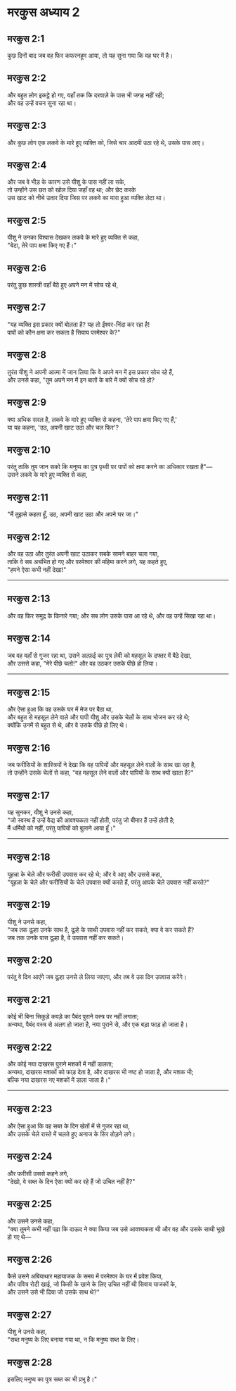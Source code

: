# मरकुस अध्याय 2

## मरकुस 2:1

कुछ दिनों बाद जब वह फिर कफरनहूम आया, तो यह सुना गया कि वह घर में है।

## मरकुस 2:2

और बहुत लोग इकट्ठे हो गए, यहाँ तक कि दरवाज़े के पास भी जगह नहीं रही;  
और वह उन्हें वचन सुना रहा था।

## मरकुस 2:3

और कुछ लोग एक लकवे के मारे हुए व्यक्ति को, जिसे चार आदमी उठा रहे थे, उसके पास लाए।

## मरकुस 2:4

और जब वे भीड़ के कारण उसे यीशु के पास नहीं ला सके,  
तो उन्होंने उस छत को खोल दिया जहाँ वह था; और छेद करके  
उस खाट को नीचे उतार दिया जिस पर लकवे का मारा हुआ व्यक्ति लेटा था।

## मरकुस 2:5

यीशु ने उनका विश्वास देखकर लकवे के मारे हुए व्यक्ति से कहा,  
"बेटा, तेरे पाप क्षमा किए गए हैं।"

## मरकुस 2:6

परंतु कुछ शास्त्री वहाँ बैठे हुए अपने मन में सोच रहे थे,

## मरकुस 2:7

"यह व्यक्ति इस प्रकार क्यों बोलता है? यह तो ईश्वर-निंदा कर रहा है!  
पापों को कौन क्षमा कर सकता है सिवाय परमेश्वर के?"

## मरकुस 2:8

तुरंत यीशु ने अपनी आत्मा में जान लिया कि वे अपने मन में इस प्रकार सोच रहे हैं,  
और उनसे कहा, "तुम अपने मन में इन बातों के बारे में क्यों सोच रहे हो?

## मरकुस 2:9

क्या अधिक सरल है, लकवे के मारे हुए व्यक्ति से कहना, 'तेरे पाप क्षमा किए गए हैं,'  
या यह कहना, 'उठ, अपनी खाट उठा और चल फिर'?

## मरकुस 2:10

परंतु ताकि तुम जान सको कि मनुष्य का पुत्र पृथ्वी पर पापों को क्षमा करने का अधिकार रखता है"—  
उसने लकवे के मारे हुए व्यक्ति से कहा,

## मरकुस 2:11

"मैं तुझसे कहता हूँ, उठ, अपनी खाट उठा और अपने घर जा।"

## मरकुस 2:12

और वह उठा और तुरंत अपनी खाट उठाकर सबके सामने बाहर चला गया,  
ताकि वे सब अचंभित हो गए और परमेश्वर की महिमा करने लगे, यह कहते हुए,  
"हमने ऐसा कभी नहीं देखा!"

---

## मरकुस 2:13

और वह फिर समुद्र के किनारे गया; और सब लोग उसके पास आ रहे थे, और वह उन्हें सिखा रहा था।

## मरकुस 2:14

जब वह वहाँ से गुजर रहा था, उसने अल्फ़ई का पुत्र लेवी को महसूल के दफ्तर में बैठे देखा,  
और उससे कहा, "मेरे पीछे चलो!" और वह उठकर उसके पीछे हो लिया।

---

## मरकुस 2:15

और ऐसा हुआ कि वह उसके घर में मेज पर बैठा था,  
और बहुत से महसूल लेने वाले और पापी यीशु और उसके चेलों के साथ भोजन कर रहे थे;  
क्योंकि उनमें से बहुत से थे, और वे उसके पीछे हो लिए थे।

## मरकुस 2:16

जब फरीसियों के शास्त्रियों ने देखा कि वह पापियों और महसूल लेने वालों के साथ खा रहा है,  
तो उन्होंने उसके चेलों से कहा, "वह महसूल लेने वालों और पापियों के साथ क्यों खाता है?"

## मरकुस 2:17

यह सुनकर, यीशु ने उनसे कहा,  
"जो स्वस्थ हैं उन्हें वैद्य की आवश्यकता नहीं होती, परंतु जो बीमार हैं उन्हें होती है;  
मैं धर्मियों को नहीं, परंतु पापियों को बुलाने आया हूँ।"

---

## मरकुस 2:18

यूहन्ना के चेले और फरीसी उपवास कर रहे थे; और वे आए और उससे कहा,  
"यूहन्ना के चेले और फरीसियों के चेले उपवास क्यों करते हैं, परंतु आपके चेले उपवास नहीं करते?"

## मरकुस 2:19

यीशु ने उनसे कहा,  
"जब तक दूल्हा उनके साथ है, दूल्हे के साथी उपवास नहीं कर सकते, क्या वे कर सकते हैं?  
जब तक उनके पास दूल्हा है, वे उपवास नहीं कर सकते।

## मरकुस 2:20

परंतु वे दिन आएंगे जब दूल्हा उनसे ले लिया जाएगा, और तब वे उस दिन उपवास करेंगे।

## मरकुस 2:21

कोई भी बिना सिकुड़े कपड़े का पैबंद पुराने वस्त्र पर नहीं लगाता;  
अन्यथा, पैबंद वस्त्र से अलग हो जाता है, नया पुराने से, और एक बड़ा फाड़ हो जाता है।

## मरकुस 2:22

और कोई नया दाखरस पुराने मशकों में नहीं डालता;  
अन्यथा, दाखरस मशकों को फाड़ देता है, और दाखरस भी नष्ट हो जाता है, और मशक भी;  
बल्कि नया दाखरस नए मशकों में डाला जाता है।"

---

## मरकुस 2:23

और ऐसा हुआ कि वह सब्त के दिन खेतों में से गुजर रहा था,  
और उसके चेले रास्ते में चलते हुए अनाज के सिर तोड़ने लगे।

## मरकुस 2:24

और फरीसी उससे कहने लगे,  
"देखो, वे सब्त के दिन ऐसा क्यों कर रहे हैं जो उचित नहीं है?"

## मरकुस 2:25

और उसने उनसे कहा,  
"क्या तुमने कभी नहीं पढ़ा कि दाऊद ने क्या किया जब उसे आवश्यकता थी और वह और उसके साथी भूखे हो गए थे—

## मरकुस 2:26

कैसे उसने अबियाथार महायाजक के समय में परमेश्वर के घर में प्रवेश किया,  
और पवित्र रोटी खाई, जो किसी के खाने के लिए उचित नहीं थी सिवाय याजकों के,  
और उसने उसे भी दिया जो उसके साथ थे?"

## मरकुस 2:27

यीशु ने उनसे कहा,  
"सब्त मनुष्य के लिए बनाया गया था, न कि मनुष्य सब्त के लिए।

## मरकुस 2:28

इसलिए मनुष्य का पुत्र सब्त का भी प्रभु है।"
